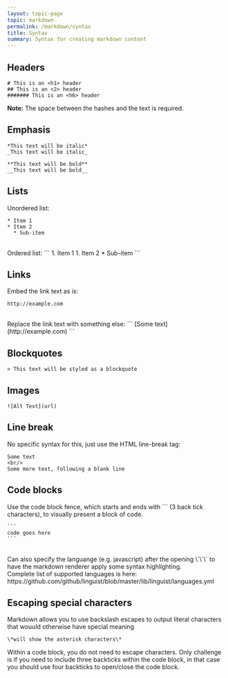 ```yaml
---
layout: topic-page
topic: markdown
permalink: /markdown/syntax
title: Syntax
summary: Syntax for creating markdown content
---
```


## Headers
```
# This is an <h1> header
## This is an <2> header
####### This is an <h6> header
```
**Note:** The space between the hashes and the text is required.

## Emphasis
```
*This text will be italic*
_This text will be italic_
```
```
**This text will be bold**
__This text will be bold__
```

## Lists
Unordered list:
```
* Item 1
* Item 2
  * Sub-item
```
<br/> 
Ordered list:
```
1. Item 1
1. Item 2
  * Sub-item
```

## Links
Embed the link text as is:
```
http://example.com
```
<br/> 
Replace the link text with something else:
```
[Some text](http://example.com)
```

## Blockquotes
```
> This text will be styled as a blockquote
```

## Images
```
![Alt Text](url)
```

## Line break
No specific syntax for this, just use the HTML line-break tag:
```
Some text
<br/>
Some more text, following a blank line
```

## Code blocks
Use the code block fence, which starts and ends with \`\`\` (3 back tick characters), to visually present a block of code.
````
```
code goes here
```
````
<br/>
Can also specify the languange (e.g. javascript) after the opening \`\`\` to have the markdown renderer apply some syntax highlighting.
<br/>
Complete list of supported languages is here: 
https://github.com/github/linguist/blob/master/lib/linguist/languages.yml

## Escaping special characters
Markdown allows you to use backslash escapes to output literal characters that wouuld otherwise have special meaning
```
\*will show the asterisk characters\*
```
Within a code block, you do not need to escape characters. Only challenge is if you need to include three backticks within the code block, in that case you should use four backticks to open/close the code block.



